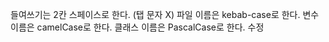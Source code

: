 

들여쓰기는 2칸 스페이스로 한다. (탭 문자 X)
파일 이름은 kebab-case로 한다.
변수 이름은 camelCase로 한다.
클래스 이름은 PascalCase로 한다.
수정